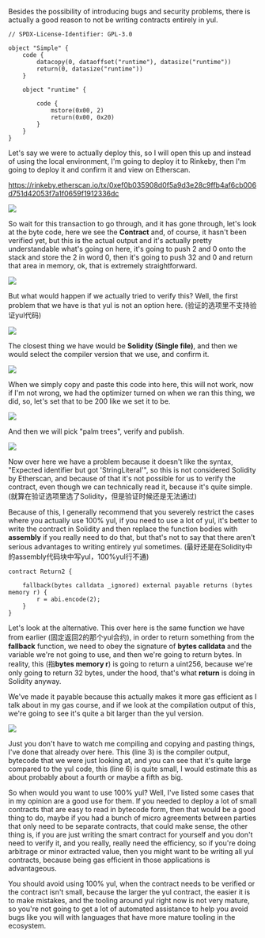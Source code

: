 Besides the possibility of introducing bugs and security problems, there is actually a good reason to not be writing contracts entirely in yul. 

```solidity
// SPDX-License-Identifier: GPL-3.0

object "Simple" {
    code {
        datacopy(0, dataoffset("runtime"), datasize("runtime"))
        return(0, datasize("runtime"))        
    }

    object "runtime" {
        
        code {
            mstore(0x00, 2)
            return(0x00, 0x20)
        }
    }
}
```

Let's say we were to actually deploy this, so I will open this up and instead of using the local environment, I'm going to deploy it to Rinkeby, then I'm going to deploy it and confirm it and view on Etherscan.

https://rinkeby.etherscan.io/tx/0xef0b035908d0f5a9d3e28c9ffb4af6cb006d751d42053f7a1f0659f1912336dc

![](https://gitee.com/elvinsj/bootcamp/raw/main/week8/Yul%20and%20Assembly/Section4/etherscan.png)

So wait for this transaction to go through, and it has gone through, let's look at the byte code, here we see the **Contract** and, of course, it hasn't been verified yet, but this is the actual output and it's actually pretty understandable what's going on here, it's going to push 2 and 0 onto the stack and store the 2 in word 0, then it's going to push 32 and 0 and return that area in memory, ok, that is extremely straightforward. 

![](https://gitee.com/elvinsj/bootcamp/raw/main/week8/Yul%20and%20Assembly/Section4/yulverify.png)

But what would happen if we actually tried to verify this? Well, the first problem that we have is that yul is not an option here. (验证的选项里不支持验证yul代码)

![](https://gitee.com/elvinsj/bootcamp/raw/main/week8/Yul%20and%20Assembly/Section4/yulverify2.png)

The closest thing we have would be **Solidity (Single file)**, and then we would select the compiler version that we use, and confirm it.

![](https://gitee.com/elvinsj/bootcamp/raw/main/week8/Yul%20and%20Assembly/Section4/yulverify3.png)

When we simply copy and paste this code into here, this will not work, now if I'm not wrong, we had the optimizer turned on when we ran this thing, we did, so, let's set that to be 200 like we set it to be. 

![](https://gitee.com/elvinsj/bootcamp/raw/main/week8/Yul%20and%20Assembly/Section4/yulverify4.png)

And then we will pick "palm trees", verify and publish. 

![](https://gitee.com/elvinsj/bootcamp/raw/main/week8/Yul%20and%20Assembly/Section4/yulverify5.png)

Now over here we have a problem because it doesn't like the syntax, "Expected identifier but got 'StringLiteral'", so this is not considered Solidity by Etherscan, and because of that it's not possible for us to verify the contract, even though we can technically read it, because it's quite simple. (就算在验证选项里选了Solidity，但是验证时候还是无法通过)

Because of this, I generally recommend that you severely restrict the cases where you actually use 100% yul, if you need to use a lot of yul, it's better to write the contract in Solidity and then replace the function bodies with **assembly** if you really need to do that, but that's not to say that there aren't serious advantages to writing entirely yul sometimes. (最好还是在Solidity中的assembly代码块中写yul，100%yul行不通)





```solidity
contract Return2 {

    fallback(bytes calldata _ignored) external payable returns (bytes memory r) {
        r = abi.encode(2);
    }
}
```

Let's look at the alternative. This over here is the same function we have from earlier (固定返回2的那个yul合约), in order to return something from the **fallback** function, we need to obey the signature of **bytes calldata** and the variable we're not going to use, and then we're going to return bytes. In reality, this (指**bytes memory r**) is going to return a uint256, because we're only going to return 32 bytes, under the hood, that's what **return** is doing in Solidity anyway.

We've made it payable because this actually makes it more gas efficient as I talk about in my gas course, and if we look at the compilation output of this, we're going to see it's quite a bit larger than the yul version. 

![](https://gitee.com/elvinsj/bootcamp/raw/main/week8/Yul%20and%20Assembly/Section4/bytecode.png)

Just you don't have to watch me compiling and copying and pasting things, I've done that already over here. This (line 3) is the compiler output, bytecode that we were just looking at, and you can see that it's quite large compared to the yul code, this (line 6) is quite small, I would estimate this as about probably about a fourth or maybe a fifth as big. 

So when would you want to use 100% yul? Well, I've listed some cases that in my opinion are a good use for them. If you needed to deploy a lot of small contracts that are easy to read in bytecode form, then that would be a good thing to do, maybe if you had a bunch of micro agreements between parties that only need to be separate contracts, that could make sense, the other thing is, if you are just writing the smart contract for yourself and you don't need to verify it, and you really, really need the efficiency, so if you're doing arbitrage or minor extracted value, then you might want to be writing all yul contracts, because being gas efficient in those applications is advantageous. 

You should avoid using 100% yul, when the contract needs to be verified or the contract isn't small, because the larger the yul contract, the easier it is to make mistakes, and the tooling around yul right now is not very mature, so you're not going to get a lot of automated assistance to help you avoid bugs like you will with languages that have more mature tooling in the ecosystem.